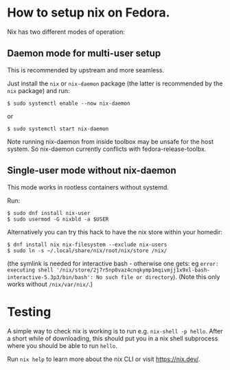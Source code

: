 # How to setup nix on Fedora.

Nix has two different modes of operation:

## Daemon mode for multi-user setup

This is recommended by upstream and more seamless.

Just install the `nix` or `nix-daemon` package
(the latter is recommended by the `nix` package) and run:
```
$ sudo systemctl enable --now nix-daemon
```
or
```
$ sudo systemctl start nix-daemon
```

Note running nix-daemon from inside toolbox may be unsafe for the host system.
So nix-daemon currently conflicts with fedora-release-toolbx.

## Single-user mode without nix-daemon

This mode works in rootless containers without systemd.

Run:
```
$ sudo dnf install nix-user
$ sudo usermod -G nixbld -a $USER
```

Alternatively you can try this hack to have the nix store within your homedir:
```
$ dnf install nix nix-filesystem --exclude nix-users
$ sudo ln -s ~/.local/share/nix/root/nix/store /nix/
```
(the symlink is needed for interactive bash - otherwise one gets: eg
`error: executing shell '/nix/store/2j7r5np0vaz4cnqkymp1mqivmjj1x9xl-bash-interactive-5.3p3/bin/bash': No such file or directory`).
(Note this only works without `/nix/var/nix/`.)

# Testing

A simple way to check nix is working is to run e.g. `nix-shell -p hello`.
After a short while of downloading, this should put you in
a nix shell subprocess where you should be able to run `hello`.

Run `nix help` to learn more about the nix CLI or visit <https://nix.dev/>.
